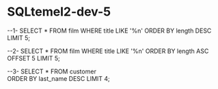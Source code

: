 # SQLtemel2-dev-5

--1-
SELECT * FROM film 
WHERE title LIKE '%n'
ORDER BY length  DESC 
LIMIT 5; 


--2-
SELECT * FROM film 
WHERE title LIKE '%n'
ORDER BY length  ASC 
OFFSET 5
LIMIT 5; 

--3-
SELECT * FROM customer  
ORDER BY last_name  DESC 
LIMIT 4; 
